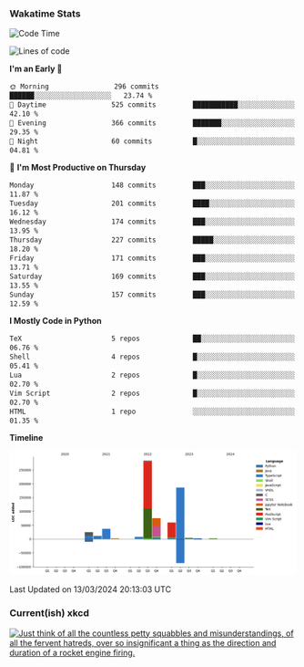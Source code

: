 ### Wakatime Stats
<!--START_SECTION:waka-->
![Code Time](http://img.shields.io/badge/Code%20Time-2%2C391%20hrs%2051%20mins-blue)

![Lines of code](https://img.shields.io/badge/From%20Hello%20World%20I%27ve%20Written-697.2%20thousand%20lines%20of%20code-blue)

**I'm an Early 🐤** 

```text
🌞 Morning                296 commits         ██████░░░░░░░░░░░░░░░░░░░   23.74 % 
🌆 Daytime                525 commits         ███████████░░░░░░░░░░░░░░   42.10 % 
🌃 Evening                366 commits         ███████░░░░░░░░░░░░░░░░░░   29.35 % 
🌙 Night                  60 commits          █░░░░░░░░░░░░░░░░░░░░░░░░   04.81 % 
```
📅 **I'm Most Productive on Thursday** 

```text
Monday                   148 commits         ███░░░░░░░░░░░░░░░░░░░░░░   11.87 % 
Tuesday                  201 commits         ████░░░░░░░░░░░░░░░░░░░░░   16.12 % 
Wednesday                174 commits         ███░░░░░░░░░░░░░░░░░░░░░░   13.95 % 
Thursday                 227 commits         █████░░░░░░░░░░░░░░░░░░░░   18.20 % 
Friday                   171 commits         ███░░░░░░░░░░░░░░░░░░░░░░   13.71 % 
Saturday                 169 commits         ███░░░░░░░░░░░░░░░░░░░░░░   13.55 % 
Sunday                   157 commits         ███░░░░░░░░░░░░░░░░░░░░░░   12.59 % 
```


**I Mostly Code in Python** 

```text
TeX                      5 repos             ██░░░░░░░░░░░░░░░░░░░░░░░   06.76 % 
Shell                    4 repos             █░░░░░░░░░░░░░░░░░░░░░░░░   05.41 % 
Lua                      2 repos             █░░░░░░░░░░░░░░░░░░░░░░░░   02.70 % 
Vim Script               2 repos             █░░░░░░░░░░░░░░░░░░░░░░░░   02.70 % 
HTML                     1 repo              ░░░░░░░░░░░░░░░░░░░░░░░░░   01.35 % 
```



**Timeline**

![Lines of Code chart](https://raw.githubusercontent.com/joshuajeschek/joshuajeschek/main/assets/bar_graph.png)


 Last Updated on 13/03/2024 20:13:03 UTC
<!--END_SECTION:waka-->

### Current(ish) xkcd
<a id="xkcd-a" title="Just think of all the countless petty squabbles and misunderstandings, of all the fervent hatreds, over so insignificant a thing as the direction and duration of a rocket engine firing." href="https://www.xkcd.com" target="_blank">
        <img align="center" id="xkcd-img" src="https://imgs.xkcd.com/comics/earth.png" alt="Just think of all the countless petty squabbles and misunderstandings, of all the fervent hatreds, over so insignificant a thing as the direction and duration of a rocket engine firing." height=300 />
</a>
